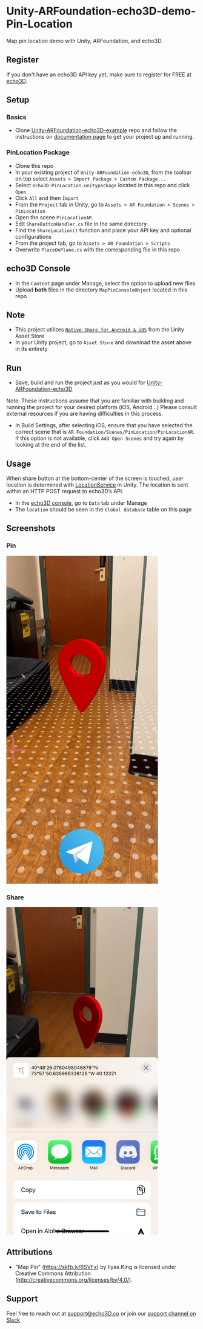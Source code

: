 # Unity-ARFoundation-echo3D-demo-Pin-Location

Map pin location demo with Unity, ARFoundation, and echo3D.

## Register
If you don't have an echo3D API key yet, make sure to register for FREE at [echo3D](https://console.echo3D.co/#/auth/register).

## Setup
### Basics
* Clone [Unity-ARFoundation-echo3D-example](https://github.com/echo3Dco/Unity-ARFoundation-echo3D-example) repo and follow the instructions on [documentation page](https://docs.echo3D.co/unity/adding-ar-capabilities) to get your project up and running.

### PinLocation Package
* Clone this repo
* In your existing project of ```Unity-ARFoundation-echo3D```, from the toolbar on top select ```Assets > Import Package > Custom Package...```
* Select ```echo3D-PinLocation.unitypackage``` located in this repo and click ```Open```
* Click ```All``` and then ```Import```
* From the ```Project``` tab in Unity, go to ```Assets > AR Foundation > Scenes > PinLocation```
* Open the scene ```PinLocationAR```
* Edit ```ShareButtonHandler.cs``` file in the same directory
* Find the ```ShareLocation()``` function and place your API key and optional configurations
* From the project tab, go to ```Assets > AR Foundation > Scripts```
* Overwrite ```PlaceOnPlane.cs``` with the corresponding file in this repo

## echo3D Console
* In the ```Content``` page under Manage, select the option to upload new files
* Upload **both** files in the directory ```MapPinConsoleObject``` located in this repo

## Note
* This project utilizes [```Native Share for Android & iOS```](https://assetstore.unity.com/packages/tools/integration/native-share-for-android-ios-112731) from the Unity Asset Store
* In your Unity project, go to ```Asset Store``` and download the asset above in its entirety

## Run
* Save, build and run the project just as you would for [Unity-ARFoundation-echo3D](https://docs.echo3D.cO/unity/adding-ar-capabilities)

Note: These instructions assume that you are familiar with building and running the project for your desired platform (iOS, Android...) Please consult external resources if you are having difficulties in this process.

* In Build Settings, after selecting iOS, ensure that you have selected the correct scene that is ```AR Foundation/Scenes/PinLocation/PinLocationAR```. If this option is not available, click ```Add Open Scenes``` and try again by looking at the end of the list.

## Usage
When share button at the bottom-center of the screen is touched, user location is determined with [LocationService](https://docs.unity3d.com/ScriptReference/LocationService.html) in Unity. The location is sent within an HTTP POST request to echo3D’s API.
* In the [echo3D console](https://console.echo3D.co/#/pages/data), go to ```Data``` tab under Manage
* The ```location``` should be seen in the ```Global database``` table on this page

## Screenshots
### Pin
![Pin](Screenshots/Pin.png)

### Share
![Share](Screenshots/Share.png)

## Attributions
* "Map Pin" (https://skfb.ly/6SVFx) by Ilyas.King is licensed under Creative Commons Attribution (http://creativecommons.org/licenses/by/4.0/).

## Support
Feel free to reach out at [support@echo3D.co](mail:support@echo3D.co) or join our [support channel on Slack](https://go.echo3D.co/join)
